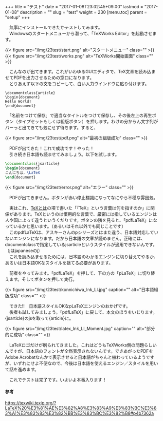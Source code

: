 +++
title = "テスト"
date = "2017-01-08T23:02:45+09:00"
lastmod = "2017-01-08"
description = ""
slug = "test"
weight = 230
[menu.toc]
    parent = "setup"
+++

&#x3000;無事にインストールできたかテストしてみます。  
　Windowsのスタートメニューから潜って、「TeXWorks Editor」を起動させます。

{{< figure src="/img/23test/start.png" alt="スタートメニュー" class="" >}}
{{< figure src="/img/23test/works.png" alt="TeXWorks開始画面" class="" >}}

　こんなのが出てきます。これがいわゆるGUIエディタで、TeX文章を読み込ませてPDFを出力させるための窓口になります。  
　とりあえず以下の文をコピーして、白い入力ウインドウに貼り付けます。

```
\documentclass{article}
\begin{document}
Hello World!
\end{document}
```

　「名前をつけて保存」で適当なタイトルをつけて保存し、その後左上の再生ボタン（タイプセットもしくは組版ボタン）を押します。わけの分からん文字列がバーっと出てきても気にせず待ちます。すると、

{{< figure src="/img/23test/pdf.png" alt="最初の組版成功" class="" >}}

　PDFが出てきた！これで成功です！やった！  
　引き続き日本語も読ませてみましょう。以下を試します。

```tex
\documentclass{jsarticle}
\begin{document}
こんにちは，\LaTeX
\end{document}
```

{{< figure src="/img/23test/error.png" alt="エラー" class="" >}}

　PDFが出てきません。ボタンが赤い停止標識になってなにやら不穏な雰囲気。

　実はこれ、[TeXとは](/tutorial/whatstex)の項で書いた「『TeX』という言葉は何を指すのか」に関係があります。TeXというのは慣用的な言葉で、厳密には指しているエンジンは人や国によって違うというくだりです。ボタンの隣を見ると、「pdfLaTeX」になっているかと思います。（あるいはそれ以外でも同じことです）  
　このpdfLaTeXは、アスキーさんのpシリーズとはまた違う、日本語対応していないエンジンになります。だから日本語の文章が読めません。正確には、documentclassで指定しているjsarticleというスタイルが適用できないんです。（jはjapaneseのj）  
　これを読み込ませるためには、日本語のわかるエンジンに切り替えてやるか、あるいは日本語OKなスタイルを捨てる必要があります。

　前者をやってみます。「pdfLaTeX」を押して、下の方の「pLaTeX」に切り替えます。そしてボタンを押して実行。

{{< figure src="/img/23test/konnichiwa_Ink_LI.jpg" caption="" alt="日本語組版成功" class="" >}}

　できた!!　日本語スタイルOKなpLaTeXエンジンのおかげです。  
　後者も試してみましょう。「pdfLaTeX」に戻して、本文のほうをいじります。{jsarticle}のjsを取って{article}に。

{{< figure src="/img/23test/latex_Ink_LI_Moment.jpg" caption="" alt="部分的に成功" class="" >}}

　LaTeXロゴだけが刷られてきました。これはどうもTeXWorks側の問題らしいんですが、日本語のフォントが全然表示されないんです。できあがったPDFをAdobe Acrobatなんかで表示させると日本語がちゃんと植わっているようですが、いずれにせよ不便なので、今後は日本語を使えるエンジン／スタイルを用いて話を進めます。

　これでテストは完了です。いよいよ本番入ります！

#### 参考
https://texwiki.texjp.org/?LaTeX%20%E3%81%AE%E3%82%A8%E3%83%A9%E3%83%BC%E3%83%A1%E3%83%83%E3%82%BB%E3%83%BC%E3%82%B8#p4b7362a
